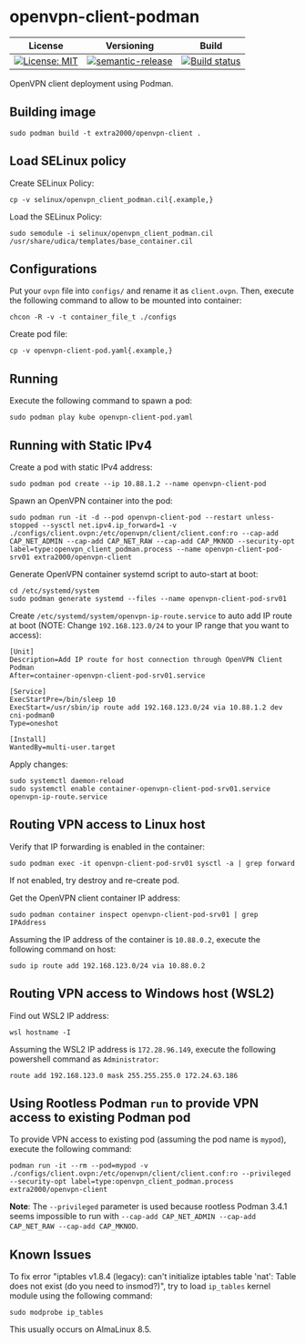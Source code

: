 # openvpn-client-podman

| License | Versioning | Build |
| ------- | ---------- | ----- |
| [![License: MIT](https://img.shields.io/badge/License-MIT-yellow.svg)](https://opensource.org/licenses/MIT) | [![semantic-release](https://img.shields.io/badge/%20%20%F0%9F%93%A6%F0%9F%9A%80-semantic--release-e10079.svg)](https://github.com/semantic-release/semantic-release) | [![Build status](https://ci.appveyor.com/api/projects/status/86kv2703xl8t49qa?svg=true)](https://ci.appveyor.com/project/nikAizuddin/openvpn-client-podman) |

OpenVPN client deployment using Podman.


## Building image

```
sudo podman build -t extra2000/openvpn-client .
```


## Load SELinux policy

Create SELinux Policy:
```
cp -v selinux/openvpn_client_podman.cil{.example,}
```

Load the SELinux Policy:
```
sudo semodule -i selinux/openvpn_client_podman.cil /usr/share/udica/templates/base_container.cil
```


## Configurations

Put your `ovpn` file into `configs/` and rename it as `client.ovpn`. Then, execute the following command to allow to be mounted into container:
```
chcon -R -v -t container_file_t ./configs
```

Create pod file:
```
cp -v openvpn-client-pod.yaml{.example,}
```


## Running

Execute the following command to spawn a pod:
```
sudo podman play kube openvpn-client-pod.yaml
```


## Running with Static IPv4

Create a pod with static IPv4 address:
```
sudo podman pod create --ip 10.88.1.2 --name openvpn-client-pod
```

Spawn an OpenVPN container into the pod:
```
sudo podman run -it -d --pod openvpn-client-pod --restart unless-stopped --sysctl net.ipv4.ip_forward=1 -v ./configs/client.ovpn:/etc/openvpn/client/client.conf:ro --cap-add CAP_NET_ADMIN --cap-add CAP_NET_RAW --cap-add CAP_MKNOD --security-opt label=type:openvpn_client_podman.process --name openvpn-client-pod-srv01 extra2000/openvpn-client
```

Generate OpenVPN container systemd script to auto-start at boot:
```
cd /etc/systemd/system
sudo podman generate systemd --files --name openvpn-client-pod-srv01
```

Create `/etc/systemd/system/openvpn-ip-route.service` to auto add IP route at boot (NOTE: Change `192.168.123.0/24` to your IP range that you want to access):
```
[Unit]
Description=Add IP route for host connection through OpenVPN Client Podman
After=container-openvpn-client-pod-srv01.service

[Service]
ExecStartPre=/bin/sleep 10
ExecStart=/usr/sbin/ip route add 192.168.123.0/24 via 10.88.1.2 dev cni-podman0
Type=oneshot

[Install]
WantedBy=multi-user.target
```

Apply changes:
```
sudo systemctl daemon-reload
sudo systemctl enable container-openvpn-client-pod-srv01.service openvpn-ip-route.service
```


## Routing VPN access to Linux host

Verify that IP forwarding is enabled in the container:
```
sudo podman exec -it openvpn-client-pod-srv01 sysctl -a | grep forward
```

If not enabled, try destroy and re-create pod.

Get the OpenVPN client container IP address:
```
sudo podman container inspect openvpn-client-pod-srv01 | grep IPAddress
```

Assuming the IP address of the container is `10.88.0.2`, execute the following command on host:
```
sudo ip route add 192.168.123.0/24 via 10.88.0.2
```


## Routing VPN access to Windows host (WSL2)

Find out WSL2 IP address:
```
wsl hostname -I
```

Assuming the WSL2 IP address is `172.28.96.149`, execute the following powershell command as `Administrator`:
```
route add 192.168.123.0 mask 255.255.255.0 172.24.63.186
```


## Using Rootless Podman `run` to provide VPN access to existing Podman pod

To provide VPN access to existing pod (assuming the pod name is `mypod`), execute the following command:
```
podman run -it --rm --pod=mypod -v ./configs/client.ovpn:/etc/openvpn/client/client.conf:ro --privileged --security-opt label=type:openvpn_client_podman.process extra2000/openvpn-client
```

**Note**: The `--privileged` parameter is used because rootless Podman 3.4.1 seems impossible to run with `--cap-add CAP_NET_ADMIN --cap-add CAP_NET_RAW --cap-add CAP_MKNOD`.


## Known Issues

To fix error "iptables v1.8.4 (legacy): can't initialize iptables table 'nat': Table does not exist (do you need to insmod?)", try to load `ip_tables` kernel module using the following command:
```
sudo modprobe ip_tables
```

This usually occurs on AlmaLinux 8.5.
